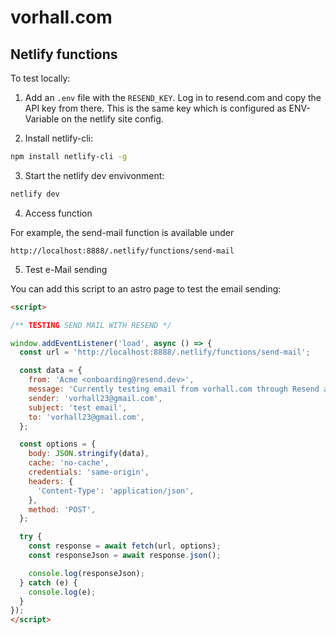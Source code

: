 # vorhall.com

## Netlify functions

To test locally:

1. Add an `.env` file with the `RESEND_KEY`. Log in to resend.com and copy the API key from there. This is the same key which is configured as ENV-Variable on the netlify site config.

2. Install netlify-cli:

```bash
npm install netlify-cli -g
```

3. Start the netlify dev envivonment:

```bash
netlify dev
```

4. Access function

For example, the send-mail function is available under

`http://localhost:8888/.netlify/functions/send-mail`

5. Test e-Mail sending

You can add this script to an astro page to test the email sending:

```html
<script>

/** TESTING SEND MAIL WITH RESEND */

window.addEventListener('load', async () => {
  const url = 'http://localhost:8888/.netlify/functions/send-mail';

  const data = {
    from: 'Acme <onboarding@resend.dev>',
    message: 'Currently testing email from vorhall.com through Resend and Netlify functions',
    sender: 'vorhall23@gmail.com',
    subject: 'test email',
    to: 'vorhall23@gmail.com',
  };

  const options = {
    body: JSON.stringify(data),
    cache: 'no-cache',
    credentials: 'same-origin',
    headers: {
      'Content-Type': 'application/json',
    },
    method: 'POST',
  };

  try {
    const response = await fetch(url, options);
    const responseJson = await response.json();

    console.log(responseJson);
  } catch (e) {
    console.log(e);
  }
});
</script>
```